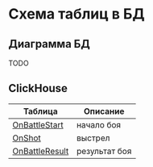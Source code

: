 # Схема таблиц в БД

## Диаграмма БД
TODO

## ClickHouse
| Таблица                                     | Описание      |
| ------------------------------------------- | ------------- |
| [OnBattleStart](/events/OnBattleStart.md)   | начало боя    |
| [OnShot](/events/OnShot.md)                 | выстрел       |
| [OnBattleResult](/events/OnBattleResult.md) | результат боя |
